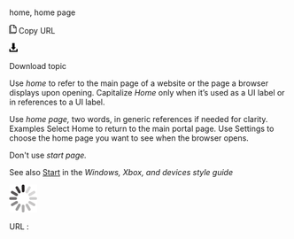 ﻿# 

home, home page

![Copy URL](media/home-home-page/Copy.png)
Copy URL

![Download](media/home-home-page/Download.png)

Download topic

Use *home* to refer to the main page of a website or the page a browser displays upon opening. Capitalize *Home* only when it’s used as a UI label or in references to a UI label.

Use *home page,* two words, in generic references if needed for clarity. 
Examples
Select Home to return to the main portal page.
Use Settings to choose the home page you want to see when the browser opens.

Don't use *start page.*

See also [Start](https://worldready.cloudapp.net/Styleguide/Read?id=2547&topicid=16747) in the *Windows, Xbox, and devices style guide*

![In progress](media/home-home-page/activity-large.gif)

URL :
